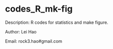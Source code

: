 # codes_R_mk-fig
Description: R codes for statistics and make figure. 

Author: Lei Hao

Email: rock3.hao#gmail.com

